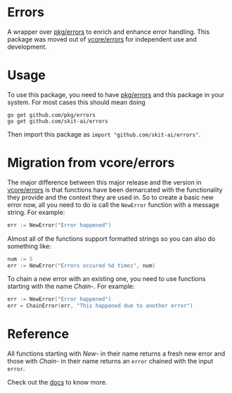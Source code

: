 # Errors

A wrapper over [pkg/errors](https://github.com/pkg/errors) to enrich and enhance error handling. This package was moved out of [vcore/errors](https://github.com/skit-ai/vcore/tree/master/errors) for independent use and development.

# Usage

To use this package, you need to have [pkg/errors](https://github.com/pkg/errors) and this package in your system. For most cases this should mean doing

```shell
go get github.com/pkg/errors
go get github.com/skit-ai/errors
```

Then import this package as `import "github.com/skit-ai/errors"`.

# Migration from vcore/errors

The major difference between this major release and the version in [vcore/errors](https://github.com/skit-ai/vcore/tree/master/errors) is that functions have been demarcated with the functionality they provide and the context they are used in. So to create a basic new error now, all you need to do is call the `NewError` function with a message string. For example:

```go
err := NewError("Error happened")
```

Almost all of the functions support formatted strings so you can also do something like:
 
```go
num := 5
err := NewError("Errors occured %d times", num)
``` 
 
To chain a new error with an existing one, you need to use functions starting with the name *Chain*-. For example:

```go
err := NewError("Error happened")
err = ChainError(err, "This happened due to another error")
```

# Reference

All functions starting with *New*- in their name returns a fresh new error and those with *Chain*- in their name returns an `error` chained with the input `error`.

Check out the [docs](https://godoc.org/github.com/skit-ai/errors) to know more.
